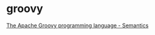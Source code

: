 # groovy

[The Apache Groovy programming language - Semantics](http://groovy-lang.org/semantics.html)
